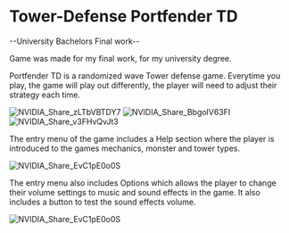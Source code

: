 # Tower-Defense Portfender TD

--University Bachelors Final work--

Game was made for my final work, for my university degree.

Portfender TD is a randomized wave Tower defense game. Everytime you play, the game will play out differently, the player will need to adjust their strategy each time.

![NVIDIA_Share_zLTbVBTDY7](https://github.com/PaulJur/Tower-Defense/assets/97526083/86ae8f4a-b8ab-4b03-ba88-4aca32fccc8a)
![NVIDIA_Share_BbgoIV63FI](https://github.com/PaulJur/Tower-Defense/assets/97526083/39f9404c-7dab-4afa-acb7-ec2b9702d276)
![NVIDIA_Share_v3FHvQvJt3](https://github.com/PaulJur/Tower-Defense/assets/97526083/470c5f5f-7e6b-470f-9fc6-8399d1d33c92)

The entry menu of the game includes a Help section where the player is introduced to the games mechanics, monster and tower types.

![NVIDIA_Share_EvC1pE0o0S](https://github.com/PaulJur/Tower-Defense/assets/97526083/8ab45d56-1820-4d41-9150-f63a8bfd8c47)

The entry menu also includes Options which allows the player to change their volume settings to music and sound effects in the game. It also includes a button to test the sound effects volume.

![NVIDIA_Share_EvC1pE0o0S](https://github.com/PaulJur/Tower-Defense/assets/97526083/9e75a2ba-84f6-47dc-b0f6-f6eff23e94ad)


